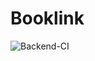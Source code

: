 # Booklink
![Backend-CI](https://github.com/mrazjava/booklink/workflows/Backend-CI/badge.svg?branch=master)